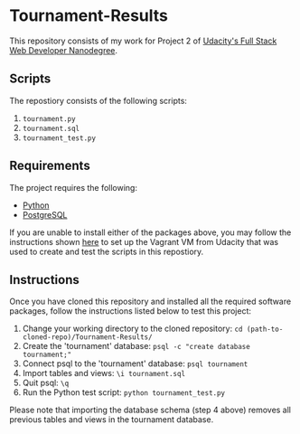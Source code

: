 # Tournament-Results

This repository consists of my work for Project 2 of [Udacity's Full Stack Web Developer Nanodegree](https://www.udacity.com/course/full-stack-web-developer-nanodegree--nd004).

## Scripts
The repostiory consists of the following scripts:

1.  `tournament.py`
2.  `tournament.sql`
3.  `tournament_test.py`

## Requirements

The project requires the following:

* [Python](https://www.python.org/)
* [PostgreSQL](http://www.postgresql.org/download/)

If you are unable to install either of the packages above, you may follow the instructions shown [here](https://docs.google.com/document/d/16IgOm4XprTaKxAa8w02y028oBECOoB1EI1ReddADEeY/pub?embedded=true) to set up the Vagrant VM from Udacity that was used to create and test the scripts in this repostiory.

## Instructions

Once you have cloned this repository and installed all the required software packages, follow the instructions listed below to test this project:

1. Change your working directory to the cloned repository: `cd (path-to-cloned-repo)/Tournament-Results/`
2. Create the 'tournament' database: `psql -c "create database tournament;"`
3. Connect psql to the 'tournament' database: `psql tournament`
4. Import tables and views: `\i tournament.sql`
5. Quit psql: `\q`
6. Run the Python test script: `python tournament_test.py`

Please note that importing the database schema (step 4 above) removes all previous tables and views in the tournament database. 
